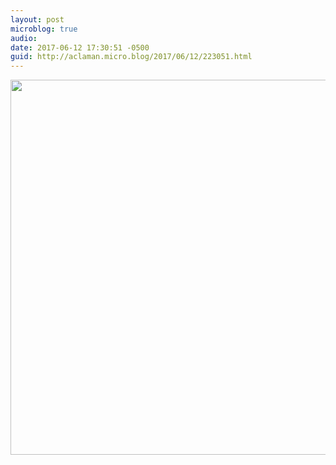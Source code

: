 ```yaml
---
layout: post
microblog: true
audio: 
date: 2017-06-12 17:30:51 -0500
guid: http://aclaman.micro.blog/2017/06/12/223051.html
---
```



<img src="http://micro.alexclaman.com/uploads/2018/b5bcd36756.jpg" width="600" height="600" />
